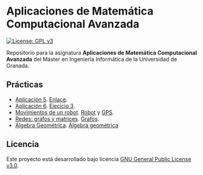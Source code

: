 # Aplicaciones de Matemática Computacional Avanzada

[![License: GPL v3](https://img.shields.io/badge/License-GPL%20v3-blue.svg)](https://www.gnu.org/licenses/gpl-3.0)

Repositorio para la asignatura **Aplicaciones de Matemática Computacional Avanzada** del Máster en Ingeniería Informática de la Universidad de Granada.

## Prácticas

- [Aplicación 5](https://github.com/Carlossamu7/AMCA_MUII_UGR/milestone/1). [Enlace](https://github.com/Carlossamu7/AMCA_MUII_UGR/tree/main/Aplicacion5).
- [Aplicación 6](https://github.com/Carlossamu7/AMCA_MUII_UGR/milestone/2). [Ejecicio 3](https://github.com/Carlossamu7/AMCA_MUII_UGR/blob/main/Aplicacion6/ej3.py).
- [Movimientos de un robot](https://github.com/Carlossamu7/AMCA_MUII_UGR/milestone/3). [Robot](https://github.com/Carlossamu7/AMCA_MUII_UGR/blob/main/MovimientosRobot/1-ROBOT.ipynb) y [GPS](https://github.com/Carlossamu7/AMCA_MUII_UGR/blob/main/MovimientosRobot/2-GPS.ipynb).
- [Redes: grafos y matrices](https://github.com/Carlossamu7/AMCA_MUII_UGR/milestone/4). [Grafos](https://github.com/Carlossamu7/AMCA_MUII_UGR/blob/main/Redes_GrafosMatrices/graphs.ipynb).
- [Álgebra Geométrica](https://github.com/Carlossamu7/AMCA_MUII_UGR/milestone/5). [Álgebra geométrica](https://github.com/Carlossamu7/AMCA_MUII_UGR/blob/main/AlgebraGeometrica/Algebra_geometrica.ipynb)

## Licencia

Este proyecto está desarrollado bajo licencia [GNU General Public License v3.0](https://es.wikipedia.org/wiki/GNU_General_Public_License).
